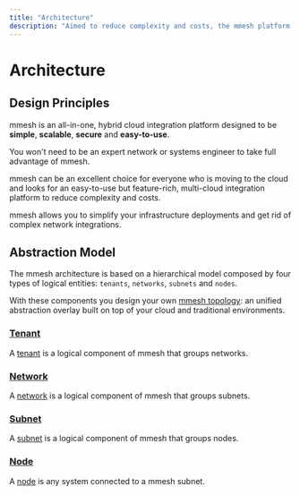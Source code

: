 ```yaml
---
title: "Architecture"
description: "Aimed to reduce complexity and costs, the mmesh platform is a hybrid cloud integration platform designed to be simple, scalable, secure and easy-to-use."
---
```


# Architecture

## Design Principles

mmesh is an all-in-one, hybrid cloud integration platform designed to be **simple**, **scalable**, **secure** and **easy-to-use**.

You won't need to be an expert network or systems engineer to take full advantage of mmesh.

mmesh can be an excellent choice for everyone who is moving to the cloud and looks for an easy-to-use but feature-rich, multi-cloud integration platform to reduce complexity and costs.

mmesh allows you to simplify your infrastructure deployments and get rid of complex network integrations.

## Abstraction Model

The mmesh architecture is based on a hierarchical model composed by four types of logical entities: `tenants`, `networks`, `subnets` and `nodes`.

With these components you design your own [mmesh topology](/docs/platform/networking/topology/): an unified abstraction overlay built on top of your cloud and traditional environments.

### [Tenant](/docs/platform/networking/topology/#tenant)

A [tenant](/docs/platform/networking/topology/#tenant) is a logical component of mmesh that groups networks.

### [Network](/docs/platform/networking/topology/#network)

A [network](/docs/platform/networking/topology/#network) is a logical component of mmesh that groups subnets.

### [Subnet](/docs/platform/networking/topology/#subnet)

A [subnet](/docs/platform/networking/topology/#subnet) is a logical component of mmesh that groups nodes.

### [Node](/docs/platform/networking/nodes/)

A [node](/docs/platform/networking/nodes/) is any system connected to a mmesh subnet.
